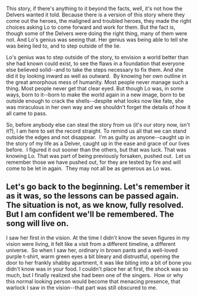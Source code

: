 This story, if there's anything to it beyond the facts, well, it's not how the Delvers wanted it told. Because there is a version of this story where they come out the heroes, the maligned and troubled heroes, they made the right choices asking Lo to come forward and work for them. But the fact is, though some of the Delvers were doing the right thing, many of them were not. And Lo's genius was seeing that. Her genius was being able to tell she was being lied to, and to step outside of the lie. 

Lo's genius was to step outside of the story, to envision a world better than she had known could exist, to see the flaws in a foundation that everyone else believed solid--and to take the steps necessary to fix them. And she did it by looking inward as well as outward.  By knowing her own outline in the great amorphous mess of humanity. Most people never manage such a thing. Most people never get that clear eyed. But though Lo was, in some ways, born to it--born to make the world again in a new image, born to be outside enough to crack the shells--despite what looks now like fate, she was miraculous in her own way and we shouldn't forget the details of how it all came to pass. 

So, before anybody else can steal the story from us (it's our story now, isn't it?), I am here to set the record straight. To remind us all that we can stand outside the edges and not disappear.  I'm as guilty as anyone--caught up in the story of my life as a Delver, caught up in the ease and grace of our lives before.  I figured it out sooner than the others, but that was luck. That was knowing Lo. That was part of being previously forsaken, pushed out.  Let us remember those we have pushed out, for they are tested by fire and will come to be let in again.  They may not all be as generous as Lo was.  

Let's go back to the beginning. Let's remember it as it was, so the lessons can be passed again.  The situation is not, as we know, fully resolved. But I am confident we'll be remembered. The song will live on.
---

I saw her first in the vision. At the time I didn't know the seven figures in my vision were living, it felt like a visit from a different timeline, a different universe.  So when I saw her, ordinary in brown pants and a well-loved purple t-shirt, warm green eyes a bit bleary and distrustful, opening the door to her frankly shabby apartment, it was like biting into a bit of bone you didn't know was in your food. I couldn't place her at first, the shock was so much, but I finally realized she had been one of the singers.  How or why this normal looking person would become that menacing presence, that warlock I saw in the vision--that part was still obscured to me. 